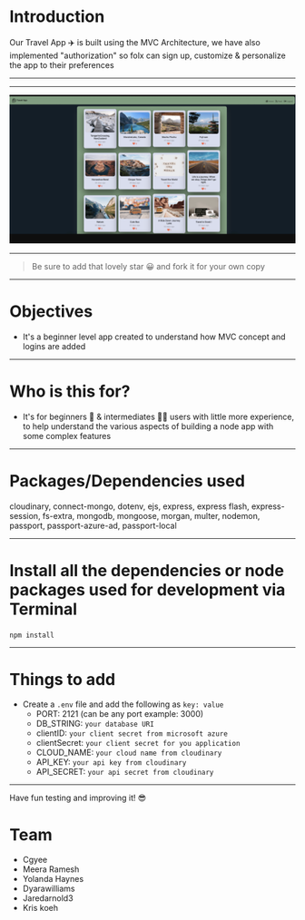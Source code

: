 # Introduction

Our Travel App ✈️ is built using the MVC Architecture, we have also implemented "authorization" so folx can sign up, customize & personalize the app to their preferences

---



---

<img src='travelapppics.png' alt="pics of travel memories"/>

---

> Be sure to add that lovely star 😀 and fork it for your own copy

---

# Objectives

- It's a beginner level app created to understand how MVC concept and logins are added

---

# Who is this for? 

- It's for beginners 👵 & intermediates 🙋‍♂️ users with little more experience, to help understand the various aspects of building a node app with some complex features

---

# Packages/Dependencies used 

cloudinary, connect-mongo, dotenv, ejs, express, express flash, express-session, fs-extra, mongodb, mongoose, morgan, multer, nodemon, passport, passport-azure-ad, passport-local

---

# Install all the dependencies or node packages used for development via Terminal

`npm install` 

---

# Things to add

- Create a `.env` file and add the following as `key: value` 
  - PORT: 2121 (can be any port example: 3000) 
  - DB_STRING: `your database URI` 
  - clientID: `your client secret from microsoft azure`
  - clientSecret: `your client secret for you application`
  - CLOUD_NAME: `your cloud name from cloudinary`
  - API_KEY: `your api key from cloudinary`
  - API_SECRET: `your api secret from cloudinary`
 ---
 
 Have fun testing and improving it! 😎

# Team
- Cgyee
- Meera Ramesh
- Yolanda Haynes
- Dyarawilliams
- Jaredarnold3
- Kris koeh
